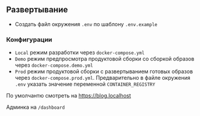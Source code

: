 ## Развертывание

- Создать файл окружения `.env` по шаблону `.env.example`

### Конфигурации

-  `Local` режим разработки через `docker-compose.yml`
-  `Demo` режим предпросмотра продуктовой сборки со сборкой образов через `docker-compose.demo.yml`
-  `Prod` режим продуктовой сборки с развертыванием готовых образов через `docker-compose.prod.yml`. Предварительно в файле окружения `.env` указать значение переменной `CONTAINER_REGISTRY`

По умолчантю смотреть на https://blog.localhost

Админка на `/dashboard`